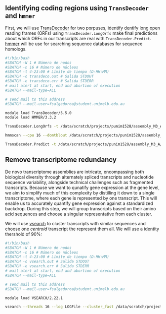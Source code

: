 ## Identifying coding regions using ```TransDecoder``` and ```hmmer```

First, we will use [TransDecoder](https://github.com/TransDecoder/TransDecoder) for two porpuses, identify dentify long open reading frames (ORFs) using ```TransDecoder.LongOrfs``` make final predictions about which ORFs in our transcripts are real with ```TransDecoder.Predict```.
[hmmer](http://hmmer.org/) will be use for searching sequence databases for sequence homologs.


```bash
#!/bin/bash
#SBATCH -N 1 # Número de nodos
#SBATCH -n 16 # Número de núcleos
#SBATCH -t 4-23:00 # Límite de tiempo (D-HH:MM)       
#SBATCH -o transdeco.out # Salida STDOUT
#SBATCH -e transdeco.err # Salida STDERR
# mail alert at start, end and abortion of execution  
#SBATCH --mail-type=ALL

# send mail to this address
#SBATCH --mail-user=fsalgadoroa@student.unimelb.edu.au

module load TransDecoder/5.5.0
module load HMMER/3.3.2

TransDecoder.LongOrfs -t /data/scratch/projects/punim1528/assembly_M3_A/coding_regions/trinity_cdhit_aminax_3M_A.fasta

hmmscan --cpu 16 --domtblout /data/scratch/projects/punim1528/assembly_M3_A/coding_regions/pfam.domtblout /data/scratch/projects/punim1528/assembly_M3_A/coding_regions/db/Pfam-A.hmm trinity_combine.fasta.transdecoder_dir/longest_orfs.pep

TransDecoder.Predict -t /data/scratch/projects/punim1528/assembly_M3_A/coding_regions/trinity_cdhit_aminax_3M_A.fasta --retain_pfam_hits /data/scratch/projects/punim1528/assembly_M3_A/coding_regions/pfam.domtblout --cpu 16

```

## Remove transcriptome redundancy

De novo transcriptome assemblies are intricate, encompassing both biological diversity through alternately spliced transcripts and nucleotide sequence variability, alongside technical challenges such as fragmented transcripts. Because we want to qunatify gene expression at the gene level, we aim to simplify much of this complexity by distilling it down to a single transcriptome, where each gene is represented by one transcript. This will enable us to accurately quantify gene expression against a standardized backdrop. During this step, we will group transcripts based on their amino acid sequences and choose a singular representative from each cluster. 

We will use [vsearch](https://github.com/torognes/vsearch) to cluster transcripts with similar sequences and choose one _centroid_ transcript the represent them all. We will use a identity thershold of 90%: 

```bash
#!/bin/bash
#SBATCH -N 1 # Número de nodos
#SBATCH -n 16 # Número de núcleos
#SBATCH -t 4-23:00 # Límite de tiempo (D-HH:MM)       
#SBATCH -o vsearch.out # Salida STDOUT
#SBATCH -e vsearch.err # Salida STDERR
# mail alert at start, end and abortion of execution  
#SBATCH --mail-type=ALL

# send mail to this address
#SBATCH --mail-user=fsalgadoroa@student.unimelb.edu.au

module load VSEARCH/2.22.1

vsearch --threads 16 --log LOGFile --cluster_fast /data/scratch/projects/punim1528/assembly_M3_A/coding_regions/trinity_cdhit_aminax_3M_A.fasta.transdecoder.cds --id 0.90 --centroids centroids.fasta --uc clusters.uc

```

